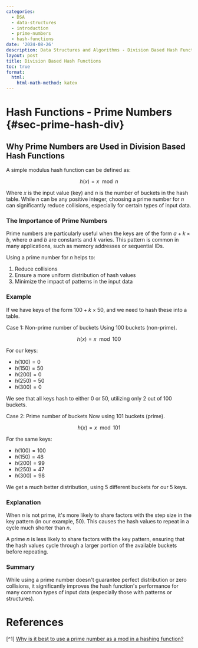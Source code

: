 ```yaml
---
categories:
  - DSA
  - data-structures
  - introduction
  - prime-numbers
  - hash-functions
date: '2024-08-26'
description: Data Structures and Algorithms - Division Based Hash Functions
layout: post
title: Division Based Hash Functions
toc: true
format:
  html:
    html-math-method: katex
---
```


# Hash Functions - Prime Numbers {#sec-prime-hash-div}

## Why Prime Numbers are Used in Division Based Hash Functions

A simple modulus hash function can be defined as:

$$h(x) = x \mod n$$

Where $x$ is the input value (key) and $n$ is the number of buckets in the hash table. While $n$ can be any positive integer, choosing a prime number for $n$ can significantly reduce collisions, especially for certain types of input data.

### The Importance of Prime Numbers

Prime numbers are particularly useful when the keys are of the form $a + k \times b$, where $a$ and $b$ are constants and $k$ varies. This pattern is common in many applications, such as memory addresses or sequential IDs.

Using a prime number for $n$ helps to:

1. Reduce collisions
2. Ensure a more uniform distribution of hash values
3. Minimize the impact of patterns in the input data

### Example

If we have keys of the form $100 + k \times 50$, and we need to hash these into a table.

Case 1: Non-prime number of buckets
Using 100 buckets (non-prime).  

$$h(x) = x \mod 100$$  

For our keys:  
- $h(100) = 0$  
- $h(150) = 50$  
- $h(200) = 0$  
- $h(250) = 50$  
- $h(300) = 0$  

We see that all keys hash to either 0 or 50, utilizing only 2 out of 100 buckets.

Case 2: Prime number of buckets
Now using 101 buckets (prime).  

$$h(x) = x \mod 101$$  

For the same keys:   
- $h(100) = 100$  
- $h(150) = 48$  
- $h(200) = 99$  
- $h(250) = 47$  
- $h(300) = 98$  

We get a much better distribution, using 5 different buckets for our 5 keys.

### Explanation

When $n$ is not prime, it's more likely to share factors with the step size in the key pattern (in our example, 50). This causes the hash values to repeat in a cycle much shorter than $n$.

A prime $n$ is less likely to share factors with the key pattern, ensuring that the hash values cycle through a larger portion of the available buckets before repeating.

### Summary

While using a prime number doesn't guarantee perfect distribution or zero collisions, it significantly improves the hash function's performance for many common types of input data (especially those with patterns or structures).

# References

[^1] [Why is it best to use a prime number as a mod in a hashing function?](https://cs.stackexchange.com/questions/11029/why-is-it-best-to-use-a-prime-number-as-a-mod-in-a-hashing-function/64191#64191)

